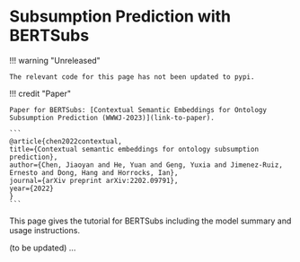 # Subsumption Prediction with BERTSubs

!!! warning "Unreleased"

    The relevant code for this page has not been updated to pypi.

!!! credit "Paper"

    Paper for BERTSubs: [Contextual Semantic Embeddings for Ontology Subsumption Prediction (WWWJ-2023)](link-to-paper).

    ```
    @article{chen2022contextual,
    title={Contextual semantic embeddings for ontology subsumption prediction},
    author={Chen, Jiaoyan and He, Yuan and Geng, Yuxia and Jimenez-Ruiz, Ernesto and Dong, Hang and Horrocks, Ian},
    journal={arXiv preprint arXiv:2202.09791},
    year={2022}
    }
    ```


This page gives the tutorial for $\textsf{BERTSubs}$ including the model summary and usage instructions.

(to be updated) ...

